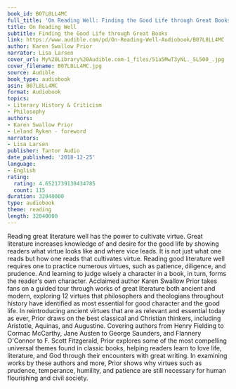 ```yaml
---
book_id: B07L8LL4MC
full_title: 'On Reading Well: Finding the Good Life through Great Books'
title: On Reading Well
subtitle: Finding the Good Life through Great Books
link: https://www.audible.com/pd/On-Reading-Well-Audiobook/B07L8LL4MC
author: Karen Swallow Prior
narrator: Lisa Larsen
cover_url: My%20Library%20Audible.com-1_files/51a5MwT3yNL._SL500_.jpg
cover_filename: B07L8LL4MC.jpg
source: Audible
book_type: audiobook
asin: B07L8LL4MC
format: Audiobook
topics:
- Literary History & Criticism
- Philosophy
authors:
- Karen Swallow Prior
- Leland Ryken - foreword
narrators:
- Lisa Larsen
publisher: Tantor Audio
date_published: '2018-12-25'
language:
- English
rating:
  rating: 4.6521739130434785
  count: 115
duration: 32040000
type: audiobook
theme: reading
length: 32040000
---
```

Reading great literature well has the power to cultivate virtue. Great literature increases knowledge of and desire for the good life by showing readers what virtue looks like and where vice leads. It is not just what one reads but how one reads that cultivates virtue. Reading good literature well requires one to practice numerous virtues, such as patience, diligence, and prudence. And learning to judge wisely a character in a book, in turn, forms the reader's own character.
Acclaimed author Karen Swallow Prior takes fans on a guided tour through works of great literature both ancient and modern, exploring 12 virtues that philosophers and theologians throughout history have identified as most essential for good character and the good life. In reintroducing ancient virtues that are as relevant and essential today as ever, Prior draws on the best classical and Christian thinkers, including Aristotle, Aquinas, and Augustine. Covering authors from Henry Fielding to Cormac McCarthy, Jane Austen to George Saunders, and Flannery O'Connor to F. Scott Fitzgerald, Prior explores some of the most compelling universal themes found in classic books, helping readers learn to love life, literature, and God through their encounters with great writing. In examining works by these authors and more, Prior shows why virtues such as prudence, temperance, humility, and patience are still necessary for human flourishing and civil society.

